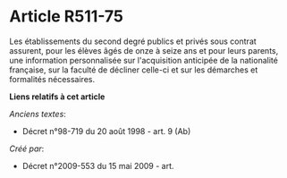 # Article R511-75

Les établissements du second degré publics et privés sous contrat assurent, pour les élèves âgés de onze à seize ans et pour
leurs parents, une information personnalisée sur l'acquisition anticipée de la nationalité française, sur la faculté de
décliner celle-ci et sur les démarches et formalités nécessaires.

**Liens relatifs à cet article**

_Anciens textes_:

  - Décret n°98-719 du 20 août 1998 - art. 9 (Ab)

_Créé par_:

  - Décret n°2009-553 du 15 mai 2009 - art.

